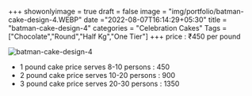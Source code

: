 +++
showonlyimage = true
draft = false
image = "img/portfolio/batman-cake-design-4.WEBP"
date ="2022-08-07T16:14:29+05:30"
title = "batman-cake-design-4"
categories = "Celebration Cakes"
Tags = ["Chocolate","Round","Half Kg","One Tier"]
+++
price : ₹450 per pound
<!--more-->
![batman-cake-design-4](/img/portfolio/batman-cake-design-4.WEBP)
* 1 pound cake price serves 8-10 persons : 450
* 2 pound cake price serves 10-20 persons : 900
* 3 pound cake price serves 20-30 persons : 1350

